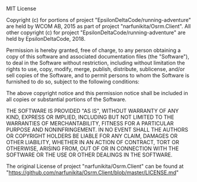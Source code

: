 MIT License

Copyright (c) for portions of project "EpsilonDeltaCode/running-adventure"
are held by WCOM AB, 2015 as part of project "narfunikita/Osrm.Client".
All other copyright (c) for project "EpsilonDeltaCode/running-adventure"
are held by EpsilonDeltaCode, 2018.

Permission is hereby granted, free of charge, to any person obtaining a copy
of this software and associated documentation files (the "Software"), to deal
in the Software without restriction, including without limitation the rights
to use, copy, modify, merge, publish, distribute, sublicense, and/or sell
copies of the Software, and to permit persons to whom the Software is
furnished to do so, subject to the following conditions:

The above copyright notice and this permission notice shall be included in all
copies or substantial portions of the Software.

THE SOFTWARE IS PROVIDED "AS IS", WITHOUT WARRANTY OF ANY KIND, EXPRESS OR
IMPLIED, INCLUDING BUT NOT LIMITED TO THE WARRANTIES OF MERCHANTABILITY,
FITNESS FOR A PARTICULAR PURPOSE AND NONINFRINGEMENT. IN NO EVENT SHALL THE
AUTHORS OR COPYRIGHT HOLDERS BE LIABLE FOR ANY CLAIM, DAMAGES OR OTHER
LIABILITY, WHETHER IN AN ACTION OF CONTRACT, TORT OR OTHERWISE, ARISING FROM,
OUT OF OR IN CONNECTION WITH THE SOFTWARE OR THE USE OR OTHER DEALINGS IN THE
SOFTWARE.

The original License of project "narfunikita/Osrm.Client" can be found at
"https://github.com/narfunikita/Osrm.Client/blob/master/LICENSE.md"
